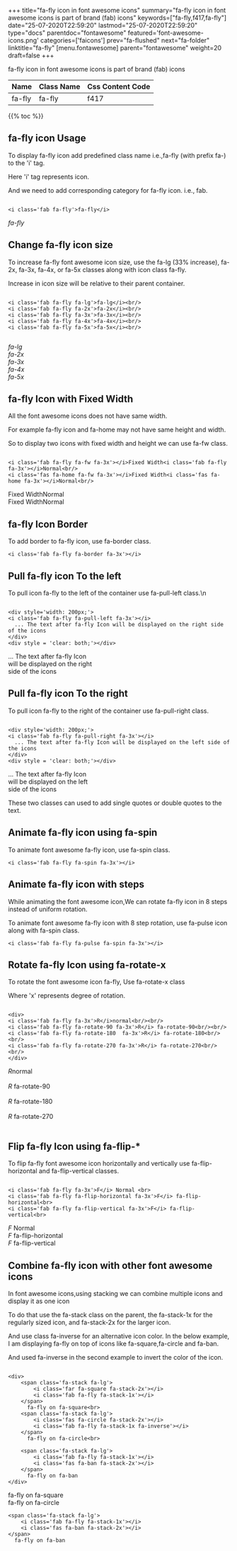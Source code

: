 +++
title="fa-fly icon in font awesome icons"
summary="fa-fly icon in font awesome icons is part of brand (fab) icons"
keywords=["fa-fly,f417,fa-fly"]
date="25-07-2020T22:59:20"
lastmod="25-07-2020T22:59:20"
type="docs"
parentdoc="fontawesome"
featured='font-awesome-icons.png'
categories=['faicons']
prev="fa-flushed"
next="fa-folder"
linktitle="fa-fly"
[menu.fontawesome]
parent="fontawesome"
weight=20
draft=false
+++


fa-fly icon in font awesome icons is part of brand (fab) icons

<div class='table-responsive'><table class='table'><thead><tr><th>Name</th><th>Class Name</th><th>Css Content Code</th></tr></thead><tbody><tr><td>fa-fly</td><td>fa-fly</td><td>f417</td></tr></tbody></table></div>


{{% toc %}}


## fa-fly icon Usage

To display fa-fly icon add predefined class name i.e.,fa-fly (with prefix fa-) to the 'i' tag.

Here 'i' tag represents icon.

And we need to add corresponding category for fa-fly icon. i.e., fab.


```

<i class='fab fa-fly'>fa-fly</i>
```

<i class='fab fa-fly'>fa-fly</i>




## Change fa-fly icon size
To increase fa-fly font awesome icon size, use the fa-lg (33% increase), fa-2x, fa-3x, fa-4x, or fa-5x classes along with icon class fa-fly.

Increase in icon size will be relative to their parent container. 

```

<i class='fab fa-fly fa-lg'>fa-lg</i><br/>
<i class='fab fa-fly fa-2x'>fa-2x</i><br/>
<i class='fab fa-fly fa-3x'>fa-3x</i><br/>
<i class='fab fa-fly fa-4x'>fa-4x</i><br/>
<i class='fab fa-fly fa-5x'>fa-5x</i><br/>
            
```

<i class='fab fa-fly fa-lg'>fa-lg</i><br/>
<i class='fab fa-fly fa-2x'>fa-2x</i><br/>
<i class='fab fa-fly fa-3x'>fa-3x</i><br/>
<i class='fab fa-fly fa-4x'>fa-4x</i><br/>
<i class='fab fa-fly fa-5x'>fa-5x</i><br/>
            



## fa-fly Icon with Fixed Width 

All the font awesome icons does not have same width.

For example fa-fly icon and fa-home may not have same height and width.

So to display two icons with fixed width and height we can use fa-fw class.


```

<i class='fab fa-fly fa-fw fa-3x'></i>Fixed Width<i class='fab fa-fly fa-3x'></i>Normal<br/>
<i class='fas fa-home fa-fw fa-3x'></i>Fixed Width<i class='fas fa-home fa-3x'></i>Normal<br/>
```

<i class='fab fa-fly fa-fw fa-3x'></i>Fixed Width<i class='fab fa-fly fa-3x'></i>Normal<br/>
<i class='fas fa-home fa-fw fa-3x'></i>Fixed Width<i class='fas fa-home fa-3x'></i>Normal<br/>



## fa-fly Icon Border 

To add border to fa-fly icon, use fa-border class.


```
<i class='fab fa-fly fa-border fa-3x'></i>

```
<i class='fab fa-fly fa-border fa-3x'></i>





## Pull fa-fly icon To the left

To pull icon fa-fly to the left of the container use fa-pull-left class.\n

```

<div style='width: 200px;'>
<i class='fab fa-fly fa-pull-left fa-3x'></i>
  ... The text after fa-fly Icon will be displayed on the right side of the icons
</div>
<div style = 'clear: both;'></div>
```

<div style='width: 200px;'>
<i class='fab fa-fly fa-pull-left fa-3x'></i>
  ... The text after fa-fly Icon will be displayed on the right side of the icons
</div>
<div style = 'clear: both;'></div>




## Pull fa-fly icon To the right
To pull icon fa-fly to the right of the container use fa-pull-right class.

```

<div style='width: 200px;'>
<i class='fab fa-fly fa-pull-right fa-3x'></i>
  ... The text after fa-fly Icon will be displayed on the left side of the icons
</div>
<div style = 'clear: both;'></div>
```

<div style='width: 200px;'>
<i class='fab fa-fly fa-pull-right fa-3x'></i>
  ... The text after fa-fly Icon will be displayed on the left side of the icons
</div>
<div style = 'clear: both;'></div>

These two classes can used to add single quotes or double quotes to the text.


## Animate fa-fly icon using fa-spin
To animate font awesome fa-fly icon, use fa-spin class.

```
<i class='fab fa-fly fa-spin fa-3x'></i>
```
<i class='fab fa-fly fa-spin fa-3x'></i>




## Animate fa-fly icon with steps
While animating the font awesome icon,We can rotate fa-fly icon in 8 steps instead of uniform rotation.

To animate font awesome fa-fly icon with 8 step rotation, use fa-pulse icon along with fa-spin class.


```
<i class='fab fa-fly fa-pulse fa-spin fa-3x'></i>

```
<i class='fab fa-fly fa-pulse fa-spin fa-3x'></i>





## Rotate fa-fly Icon using fa-rotate-x
To rotate the font awesome icon fa-fly, Use fa-rotate-x class

Where 'x' represents degree of rotation.


```

<div>
<i class='fab fa-fly fa-3x'>R</i>normal<br/><br/>
<i class='fab fa-fly fa-rotate-90 fa-3x'>R</i> fa-rotate-90<br/><br/> 
<i class='fab fa-fly fa-rotate-180  fa-3x'>R</i> fa-rotate-180<br/><br/> 
<i class='fab fa-fly fa-rotate-270 fa-3x'>R</i> fa-rotate-270<br/><br/>
</div>
```

<div>
<i class='fab fa-fly fa-3x'>R</i>normal<br/><br/>
<i class='fab fa-fly fa-rotate-90 fa-3x'>R</i> fa-rotate-90<br/><br/> 
<i class='fab fa-fly fa-rotate-180  fa-3x'>R</i> fa-rotate-180<br/><br/> 
<i class='fab fa-fly fa-rotate-270 fa-3x'>R</i> fa-rotate-270<br/><br/>
</div>




## Flip fa-fly Icon using fa-flip-*
To flip fa-fly font awesome icon horizontally and vertically use fa-flip-horizontal and fa-flip-vertical classes. 

```

<i class='fab fa-fly fa-3x'>F</i> Normal <br>
<i class='fab fa-fly fa-flip-horizontal fa-3x'>F</i> fa-flip-horizontal<br>
<i class='fab fa-fly fa-flip-vertical fa-3x'>F</i> fa-flip-vertical<br>
```

<i class='fab fa-fly fa-3x'>F</i> Normal <br>
<i class='fab fa-fly fa-flip-horizontal fa-3x'>F</i> fa-flip-horizontal<br>
<i class='fab fa-fly fa-flip-vertical fa-3x'>F</i> fa-flip-vertical<br>




## Combine fa-fly icon with other font awesome icons
In font awesome icons,using stacking we can combine multiple icons and display it as one icon 

To do that use the fa-stack class on the parent, the fa-stack-1x for the regularly sized icon, and fa-stack-2x for the larger icon.

And use class fa-inverse for an alternative icon color. 
In the below example, I am displaying fa-fly on top of icons like fa-square,fa-circle and fa-ban.

And used fa-inverse in the second example to invert the color of the icon.

```

<div>
    <span class='fa-stack fa-lg'>
        <i class='far fa-square fa-stack-2x'></i>
        <i class='fab fa-fly fa-stack-1x'></i>
    </span>
      fa-fly on fa-square<br>
    <span class='fa-stack fa-lg'>
        <i class='fas fa-circle fa-stack-2x'></i>
        <i class='fab fa-fly fa-stack-1x fa-inverse'></i>
    </span>
      fa-fly on fa-circle<br>

    <span class='fa-stack fa-lg'>
        <i class='fab fa-fly fa-stack-1x'></i>
        <i class='fas fa-ban fa-stack-2x'></i>
    </span>
      fa-fly on fa-ban
</div>
```

<div>
    <span class='fa-stack fa-lg'>
        <i class='far fa-square fa-stack-2x'></i>
        <i class='fab fa-fly fa-stack-1x'></i>
    </span>
      fa-fly on fa-square<br>
    <span class='fa-stack fa-lg'>
        <i class='fas fa-circle fa-stack-2x'></i>
        <i class='fab fa-fly fa-stack-1x fa-inverse'></i>
    </span>
      fa-fly on fa-circle<br>

    <span class='fa-stack fa-lg'>
        <i class='fab fa-fly fa-stack-1x'></i>
        <i class='fas fa-ban fa-stack-2x'></i>
    </span>
      fa-fly on fa-ban
</div>






